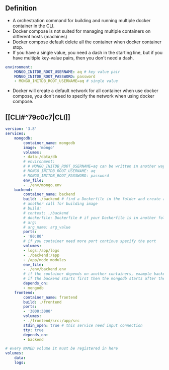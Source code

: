 ## Definition
- A orchestration command for building and running multiple docker container in the CLI.
- Docker compose is not suited for managing multiple containers on different hosts (machines)
- Docker compose default delete all the container when docker container stop.
- If you have a single value, you need a dash in the starting line, but if you have multiple key-value pairs, then you don't need a dash.
```yaml
environment:
	MONGO_INITDB_ROOT_USERNAME: aq # key value pair
	MONGO_INITDB_ROOT_PASSWORD: password
	- MONGO_INITDB_ROOT_USERNAME=aq # single value
```
- Docker will create a default network for all container when use docker compose, you don't need to specify the network when using docker compose.
## [[CLI#^79c0c7|CLI]]
```yaml
version: '3.8'
services:
	mongodb:
		container_name: mongodb
		image: 'mongo'
		volumes:
		- data:/data/db
		# environment:
		# # MONGO_INITDB_ROOT_USERNAME=aq can be written in another way
		# MONGO_INITDB_ROOT_USERNAME: aq
		# MONGO_INITDB_ROOT_PASSWORD: password
		env_file:
		- ./env/mongo.env
	backend:
		container_name: backend
		build: ./backend # find a Dockerfile in the folder and create an image from that Dockerfile
		# another call for building image
		# build:
		# context: ./backend
		# dockerfile: Dockerfile # if your Dockerfile is in another folder
		# arg:
		# arg_name: arg_value
		ports:
		- '80:80'
		# if you container need more port continue specify the port
		volumes:
		- logs:/app/logs
		- ./backend:/app
		- /app/node_modules
		env_file:
		- ./env/backend.env
		# if the container depends on another containers, example backend server depends on mongodb
		# if the backend starts first then the mongodb starts after then the backend server is shutdown because of connection error is thrown.
		depends_on:
		- mongodb
	frontend:
		container_name: frontend
		build: ./frontend
		ports:
		- '3000:3000'
		volumes:
		- ./frontend/src:/app/src
		stdin_open: true # this service need input connection
		tty: true
		depends_on:
		- backend

# every NAMED volume it must be registered in here
volumes:
	data:
	logs:
```
